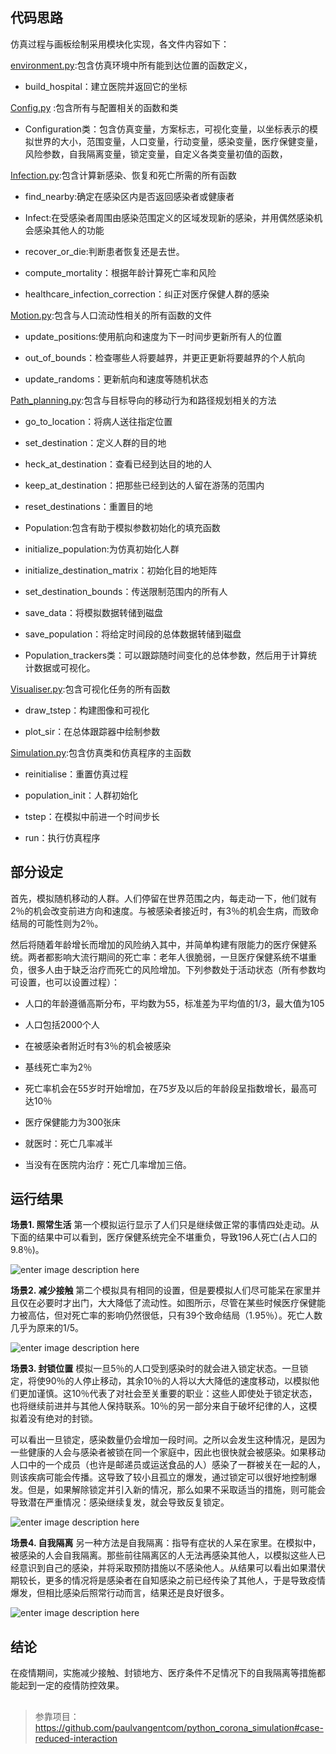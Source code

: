 

## 代码思路

 仿真过程与画板绘制采用模块化实现，各文件内容如下：
 
[environment.py](https://github.com/xhangchen/Virus-simulation/blob/main/environment.py):包含仿真环境中所有能到达位置的函数定义，

 - build_hospital：建立医院并返回它的坐标

[Config.py](https://github.com/xhangchen/Virus-simulation/blob/main/config.py) :包含所有与配置相关的函数和类

 - Configuration类：包含仿真变量，方案标志，可视化变量，以坐标表示的模			拟世界的大小，范围变量，人口变量，行动变量，感染变量，医疗保健变量，风险参数，自我隔离变量，锁定变量，自定义各类变量初值的函数，

[Infection.py](https://github.com/xhangchen/Virus-simulation/blob/main/infection.py):包含计算新感染、恢复和死亡所需的所有函数

 - find_nearby:确定在感染区内是否返回感染者或健康者
 - Infect:在受感染者周围由感染范围定义的区域发现新的感染，并用偶然感染机会感染其他人的功能
 - recover_or_die:判断患者恢复还是去世。
   
 
 - compute_mortality：根据年龄计算死亡率和风险
 - healthcare_infection_correction：纠正对医疗保健人群的感染

[Motion.py](https://github.com/xhangchen/Virus-simulation/blob/main/motion.py):包含与人口流动性相关的所有函数的文件

 - update_positions:使用航向和速度为下一时间步更新所有人的位置
 - out_of_bounds：检查哪些人将要越界，并更正更新将要越界的个人航向

 - update_randoms：更新航向和速度等随机状态

[Path_planning.py](https://github.com/xhangchen/Virus-simulation/blob/main/path_planning.py):包含与目标导向的移动行为和路径规划相关的方法

 - go_to_location：将病人送往指定位置

 - set_destination：定义人群的目的地

 - heck_at_destination：查看已经到达目的地的人

 - keep_at_destination：把那些已经到达的人留在游荡的范围内

 - reset_destinations：重置目的地

 - Population:包含有助于模拟参数初始化的填充函数

 - initialize_population:为仿真初始化人群

 - initialize_destination_matrix：初始化目的地矩阵

 - set_destination_bounds：传送限制范围内的所有人

 - save_data：将模拟数据转储到磁盘

 - save_population：将给定时间段的总体数据转储到磁盘

 - Population_trackers类：可以跟踪随时间变化的总体参数，然后用于计算统计数据或可视化。

[Visualiser.py](https://github.com/xhangchen/Virus-simulation/blob/main/visualiser.py):包含可视化任务的所有函数

 - draw_tstep：构建图像和可视化

 - plot_sir：在总体跟踪器中绘制参数

[Simulation.py](https://github.com/xhangchen/Virus-simulation/blob/main/simulation.py):包含仿真类和仿真程序的主函数

 - reinitialise：重置仿真过程

 - population_init：人群初始化

 - tstep：在模拟中前进一个时间步长

 - run：执行仿真程序
 
## 部分设定
首先，模拟随机移动的人群。人们停留在世界范围之内，每走动一下，他们就有2％的机会改变前进方向和速度。与被感染者接近时，有3％的机会生病，而致命结局的可能性则为2％。

然后将随着年龄增长而增加的风险纳入其中，并简单构建有限能力的医疗保健系统。两者都影响大流行期间的死亡率：老年人很脆弱，一旦医疗保健系统不堪重负，很多人由于缺乏治疗而死亡的风险增加。下列参数处于活动状态（所有参数均可设置，也可以设置过程）：

-   人口的年龄遵循高斯分布，平均数为55，标准差为平均值的1/3，最大值为105

-   人口包括2000个人
-   在被感染者附近时有3％的机会被感染
-   基线死亡率为2％
-   死亡率机会在55岁时开始增加，在75岁及以后的年龄段呈指数增长，最高可达10％
-   医疗保健能力为300张床
-   就医时：死亡几率减半
-   当没有在医院内治疗：死亡几率增加三倍。

## 运行结果

 **场景1. 照常生活**
第一个模拟运行显示了人们只是继续做正常的事情四处走动。从下面的结果中可以看到，医疗保健系统完全不堪重负，导致196人死亡(占人口的9.8％)。

![enter image description here](https://github.com/xhangchen/Virus-simulation/blob/main/images/business_as_usual.png)

 **场景2. 减少接触**
 第二个模拟具有相同的设置，但是要模拟人们尽可能呆在家里并且仅在必要时才出门，大大降低了流动性。如图所示，尽管在某些时候医疗保健能力被高估，但对死亡率的影响仍然很低，只有39个致命结局（1.95％）。死亡人数几乎为原来的1/5。

![enter image description here](https://github.com/xhangchen/Virus-simulation/blob/main/images/reduced_interaction.png)

 **场景3. 封锁位置**
 模拟一旦5％的人口受到感染时的就会进入锁定状态。一旦锁定，将使90％的人停止移动，其余10％的人将以大大降低的速度移动，以模拟他们更加谨慎。这10％代表了对社会至关重要的职业：这些人即使处于锁定状态，也将继续前进并与其他人保持联系。10％的另一部分来自于破坏纪律的人，这模拟着没有绝对的封锁。

可以看出一旦锁定，感染数量仍会增加一段时间。之所以会发生这种情况，是因为一些健康的人会与感染者被锁在同一个家庭中，因此也很快就会被感染。如果移动人口中的一个成员（也许是邮递员或运送食品的人）感染了一群被关在一起的人，则该疾病可能会传播。这导致了较小且孤立的爆发，通过锁定可以很好地控制爆发。但是，如果解除锁定并引入新的情况，那么如果不采取适当的措施，则可能会导致潜在严重情况：感染继续复发，就会导致反复锁定。

![enter image description here](https://github.com/xhangchen/Virus-simulation/blob/main/images/lock_down.png)


 **场景4. 自我隔离**
 另一种方法是自我隔离：指导有症状的人呆在家里。在模拟中，被感染的人会自我隔离。那些前往隔离区的人无法再感染其他人，以模拟这些人已经意识到自己的感染，并将采取预防措施以不感染他人。从结果可以看出如果潜伏期较长，更多的情况将是感染者在自知感染之前已经传染了其他人，于是导致疫情爆发，但相比感染后照常行动而言，结果还是良好很多。

![enter image description here](https://github.com/xhangchen/Virus-simulation/blob/main/images/self_isolation.png)

## 结论
在疫情期间，实施减少接触、封锁地方、医疗条件不足情况下的自我隔离等措施都能起到一定的疫情防控效果。

##


>  参靠项目：https://github.com/paulvangentcom/python_corona_simulation#case-reduced-interaction
